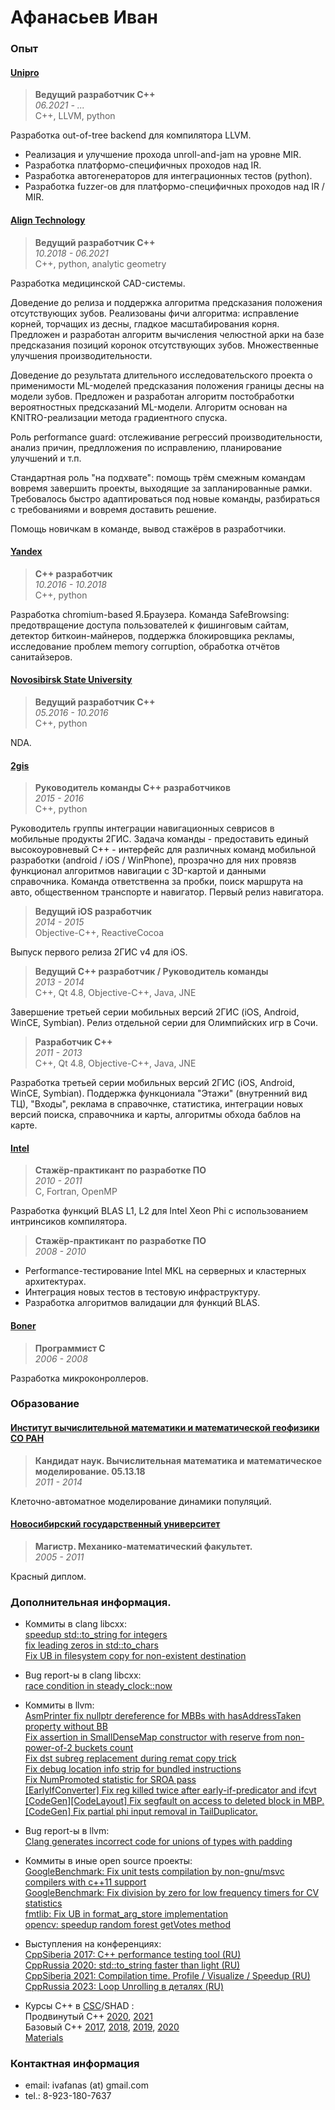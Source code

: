 # Афанасьев Иван

### Опыт

#### [Unipro](https://unipro.ru)

> **Ведущий разработчик С++**  
> *06.2021 - ...*  
> C++, LLVM, python

Разработка out-of-tree backend для компилятора LLVM.

* Реализация и улучшение прохода unroll-and-jam на уровне MIR.
* Разработка платформо-специфичных проходов над IR.
* Разработка автогенераторов для интеграционных тестов (python).
* Разработка fuzzer-ов для платформо-специфичных проходов над IR / MIR.


#### [Align Technology](https://aligntech.com)

> **Ведущий разработчик С++**  
> *10.2018 - 06.2021*  
> C++, python, analytic geometry

Разработка медицинской CAD-системы.

Доведение до релиза и поддержка алгоритма предсказания положения отсутствующих
зубов. Реализованы фичи алгоритма: исправление корней, торчащих из десны,
гладкое масштабирования корня. Предложен и разработан алгоритм вычисления
челюстной арки на базе предсказания позиций коронок отсутствующих зубов.
Множественные улучшения производительности.

Доведение до результата длительного исследовательского проекта о применимости
ML-моделей предсказания положения границы десны на модели зубов. Предложен и
разработан алгоритм постобработки вероятностных предсказаний ML-модели.
Алгоритм основан на KNITRO-реализации метода градиентного спуска.

Роль performance guard: отслеживание регрессий производительности, анализ
причин, предлложения по исправлению, планирование улучшений и т.п.

Стандартная роль "на подхвате": помощь трём смежным командам вовремя завершить
проекты, выходящие за запланированные рамки. Требовалось быстро адаптироваться
под новые команды, разбираться с требованиями и вовремя доставить решение.

Помощь новичкам в команде, вывод стажёров в разработчики.

#### [Yandex](https://yandex.ru/)

> **C++ разработчик**  
> *10.2016 - 10.2018*  
> C++, python

Разработка chromium-based Я.Браузера. Команда SafeBrowsing: предотвращение
доступа пользователей к фишинговым сайтам, детектор биткоин-майнеров, поддержка
блокировщика рекламы, исследование проблем memory corruption, обработка отчётов
санитайзеров.

#### [Novosibirsk State University](https://www.nsu.ru)

> **Ведущий разработчик С++**  
> *05.2016 - 10.2016*  
> C++, python

NDA.

#### [2gis](https://2gis.ru/)

> **Руководитель команды С++ разработчиков**  
> *2015 - 2016*  
> C++, python

Руководитель группы интеграции навигационных севрисов в мобильные продукты
2ГИС. Задача команды - предоставить единый высокоуровневый С++ - интерфейс для
различных команд мобильной разработки (android / iOS / WinPhone), прозрачно для
них провязв функционал алгоритмов навигации с 3D-картой и данными справочника.
Команда ответственна за пробки, поиск маршрута на авто, общественном
транспорте и навигатор. Первый релиз навигатора.

> **Ведущий iOS разработчик**  
> *2014 - 2015*  
> Objective-C++, ReactiveCocoa

Выпуск первого релиза 2ГИС v4 для iOS.

> **Ведущий С++ разработчик / Руководитель команды**  
> *2013 - 2014*  
> C++, Qt 4.8, Objective-C++, Java, JNE

Завершение третьей серии мобильных версий 2ГИС (iOS, Android, WinCE, Symbian).
Релиз отдельной серии для Олимпийских игр в Сочи.

> **Разработчик С++**  
> *2011 - 2013*  
> C++, Qt 4.8, Objective-C++, Java, JNE

Разработка третьей серии мобильных версий 2ГИС (iOS, Android, WinCE, Symbian).
Поддержка функцониала "Этажи" (внутренний вид ТЦ), "Входы", реклама в
справочнке, статистика, интеграции новых версий поиска, справочника и карты,
алгоритмы обхода баблов на карте.

#### [Intel](https://www.intel.com)

> **Стажёр-практикант по разработке ПО**  
> *2010 - 2011*  
> C, Fortran, OpenMP

Разработка функций BLAS L1, L2 для Intel Xeon Phi с использованием интринсиков
компилятора.

> **Стажёр-практикант по разработке ПО**  
> *2008 - 2010*

* Performance-тестирование Intel MKL на серверных и кластерных архитектурах.
* Интеграция новых тестов в тестовую инфраструктуру.
* Разработка алгоритмов валидации для функций BLAS.

#### [Boner](http://boner.ru)

> **Программист С**  
> *2006 - 2008*  

Разработка микроконроллеров.

### Образование

#### [Институт вычислительной математики и математической геофизики СО РАН](https://icmmg.nsc.ru)

> **Кандидат наук. Вычислительная математика и математическое моделирование. 05.13.18**  
> *2011 - 2014*

Клеточно-автоматное моделирование динамики популяций.

#### [Новосибирский государственный университет](https://www.nsu.ru)

> **Магистр. Механико-математический факультет.**  
> *2005 - 2011*  

Красный диплом.

### Дополнительная информация.

* Коммиты в clang libcxx:  
  [speedup std::to_string for integers](https://reviews.llvm.org/D59178)  
  [fix leading zeros in std::to_chars](https://reviews.llvm.org/D63047)  
  [Fix UB in filesystem  copy for non-existent destination](https://github.com/llvm/llvm-project/pull/87615)

* Bug report-ы в clang libcxx:  
  [race condition in steady_clock::now](https://bugs.llvm.org/show_bug.cgi?id=41323#c4)

* Коммиты в llvm:  
  [AsmPrinter fix nullptr dereference for MBBs with hasAddressTaken property without BB](https://reviews.llvm.org/D108092)  
  [Fix assertion in SmallDenseMap constructor with reserve from non-power-of-2 buckets count](https://reviews.llvm.org/D129825)  
  [Fix dst subreg replacement during remat copy trick](https://reviews.llvm.org/D125657)  
  [Fix debug location info strip for bundled instructions](https://github.com/llvm/llvm-project/pull/113676)  
  [Fix NumPromoted statistic for SROA pass](https://github.com/llvm/llvm-project/pull/115586)  
  [[EarlyIfConverter] Fix reg killed twice after early-if-predicator and ifcvt](https://github.com/llvm/llvm-project/pull/133554)  
  [[CodeGen][CodeLayout] Fix segfault on access to deleted block in MBP.](https://github.com/llvm/llvm-project/pull/142357)  
  [[CodeGen] Fix partial phi input removal in TailDuplicator.](https://github.com/llvm/llvm-project/pull/158265)  

* Bug report-ы в llvm:  
  [Clang generates incorrect code for unions of types with padding](https://github.com/llvm/llvm-project/issues/76017)

* Коммиты в иные open source проекты:  
  [GoogleBenchmark: Fix unit tests compilation by non-gnu/msvc compilers with c++11 support](https://github.com/google/benchmark/pull/1691)  
  [GoogleBenchmark: Fix division by zero for low frequency timers for CV statistics](https://github.com/google/benchmark/pull/1724)  
  [fmtlib: Fix UB in format_arg_store implementation](https://github.com/fmtlib/fmt/pull/3833)  
  [opencv: speedup random forest getVotes method](https://github.com/opencv/opencv/pull/26046)  

* Выступления на конференциях:  
  [CppSiberia 2017: C++ performance testing tool (RU)](https://www.youtube.com/watch?v=K_YkyXeZ8tU)  
  [CppRussia  2020: std::to_string faster than light (RU)](https://www.youtube.com/watch?v=xCv84sSz204)  
  [CppSiberia 2021: Compilation time. Profile / Visualize / Speedup (RU)](https://youtu.be/VdXk0nJsXgI)  
  [CppRussia  2023: Loop Unrolling в деталях (RU)](https://www.youtube.com/watch?v=Tst3MbTrYzk)

* Курсы C++ в [CSC](https://compscicenter.ru/)/SHAD :  
  Продвинутый C++
  [2020](https://my.compscicenter.ru/courses/2021-spring/2.914-cpp-2/),
  [2021](https://my.compscicenter.ru/courses/2020-spring/2.500-cpp-2/)  
  Базовый C++
  [2017](https://my.compscicenter.ru/courses/2017-autumn/2.320-cpp-1/),
  [2018](https://my.compscicenter.ru/courses/2018-autumn/2.388-cpp-1/),
  [2019](https://my.compscicenter.ru/courses/2019-autumn/2.453-cpp-1/),
  [2020](https://my.compscicenter.ru/courses/2020-spring/2.500-cpp-2/)  
  [Materials](https://github.com/ivafanas/cpp_shad_students)

### Контактная информация
* email: ivafanas (at) gmail.com
* tel.: 8-923-180-7637


